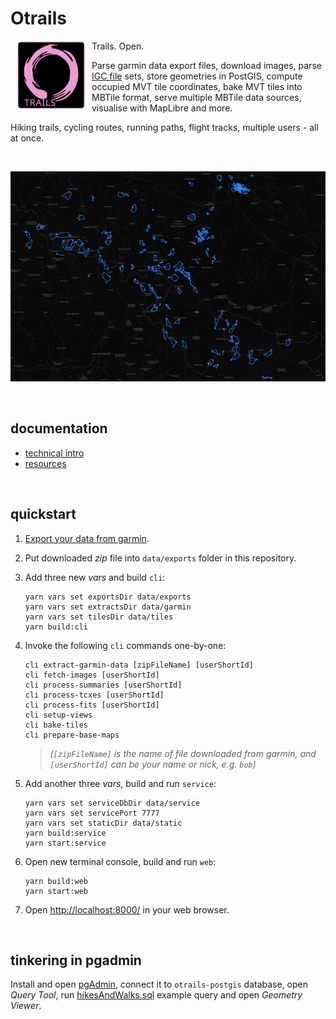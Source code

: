 # Otrails

<a href="https://github.com/drmats/otrails/">
    <img
        width="110"
        alt="Otrails logo"
        src="./doc/otrails.svg"
        align="left"
        hspace="10"
    />
</a>

Trails. Open.

Parse garmin data export files, download images,
parse [IGC file](www.fai.org/sites/default/files/igc_fr_specification_2020-11-25_with_al6.pdf) sets,
store geometries in PostGIS, compute occupied MVT tile coordinates,
bake MVT tiles into MBTile format, serve multiple MBTile data sources,
visualise with MapLibre and more.

Hiking trails, cycling routes, running paths, flight tracks, multiple users - all at once.

<br />

<p align="center">
    <img src="./doc/hikesAndWalks.jpg" alt="hikes-and-walks" />
</p>

<br />




## documentation

* [technical intro](./doc/intro.md)
* [resources](./doc/resources.md)

<br />




## quickstart

1) [Export your data from garmin](https://www.garmin.com/en-US/account/datamanagement/exportdata/).

2) Put downloaded _zip_ file into `data/exports` folder in this repository.

3) Add three new _vars_ and build `cli`:
    ```
    yarn vars set exportsDir data/exports
    yarn vars set extractsDir data/garmin
    yarn vars set tilesDir data/tiles
    yarn build:cli
    ```

4) Invoke the following `cli` commands one-by-one:
    ```
    cli extract-garmin-data [zipFileName] [userShortId]
    cli fetch-images [userShortId]
    cli process-summaries [userShortId]
    cli process-tcxes [userShortId]
    cli process-fits [userShortId]
    cli setup-views
    cli bake-tiles
    cli prepare-base-maps
    ```
    > _(`[zipFileName]` is the name of file downloaded from garmin,_
    > _and `[userShortId]` can be your name or nick, e.g. `bob`)_

5) Add another three _vars_, build and run `service`:
    ```
    yarn vars set serviceDbDir data/service
    yarn vars set servicePort 7777
    yarn vars set staticDir data/static
    yarn build:service
    yarn start:service
    ```

6) Open new terminal console, build and run `web`:
    ```
    yarn build:web
    yarn start:web
    ```

7) Open [http://localhost:8000/](http://localhost:8000) in your web browser.

<br />




## tinkering in pgadmin

Install and open [pgAdmin](https://www.pgadmin.org/), connect it to
`otrails-postgis` database, open _Query Tool_, run
[hikesAndWalks.sql](./doc/hikesAndWalks.sql) example query
and open _Geometry Viewer_.
